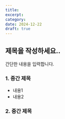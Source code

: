```yaml
---
title: 
excerpt: 
category: 
date: 2024-12-22
draft: true
---
```


## 제목을 작성하세요..

간단한 내용을 입력합니다.

### 1. 중간 제목

- 내용1
- 내용2

### 2. 중간 제목


